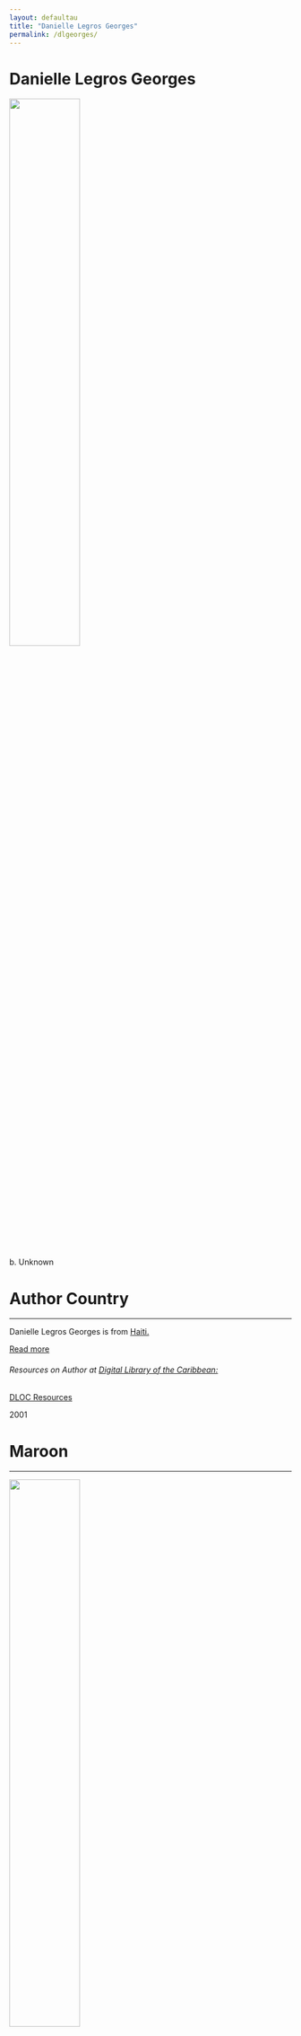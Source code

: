```yaml
---
layout: defaultau
title: "Danielle Legros Georges"
permalink: /dlgeorges/
---
```

<!-- partial:index.partial.html -->
<div class="content">
    <h1>Danielle Legros Georges</h1>
    <div class="quote">
        <div><img src="https://repeatingislands.files.wordpress.com/2014/12/1216_georges.jpg?w=540"  height="50%" width = "50%" class="logo"></div>
    </div>
    <div class="timeline">
        <div style="padding-bottom:100px;"></div>
        <div class="block">
            <div class="date right"><p class="right">b. Unknown</p></div>
            <div class="dot"></div>
            <div class="left first">
            <div class="author_country">
                <h1>Author Country</h1><hr>
            <div class="aclocation"><p>Danielle Legros Georges is from <a href="{{ site.baseurl }}/5">Haiti.</a></p></div>
              <div class="acreadmore">  <a href="https://en.wikipedia.org/wiki/Danielle_Legros_Georges" target="_blank">Read more</a></div>
              <div class="aclocation">  <h6>Resources on Author at <a href="https://dloc.com" target="_blank">Digital Library of the Caribbean:</a></h6></div>
          <div class="dlocresources"><a href="https://www.dloc.com/AA00000079/00002/images" target="_blank">DLOC Resources</a></div>
            </div>
            </div>
        </div>
        <div class="block">
            <div class="date left"><p class="left">2001</p></div>
            <div class="dot"></div>
            <div class="right hide">
                <h1>Maroon</h1><hr>
                <p><img src="https://images-na.ssl-images-amazon.com/images/S/compressed.photo.goodreads.com/books/1348249145i/1757904.jpg" height="50%" width = "50%"></p>
                <p>
                Language: English<br/>
                Publisher: Curbstone Books<br/>
                Pub_location: Willimantic, United States<br/>
                Genre: Poetry Collection<br/>
                Length: 64</br>
                Translation: Yes</p>
            </div>
        </div>
        <div class="block">
            <div class="date right"><p class="right">2016</p></div>
            <div class="dot"></div>
            <div class="left hide">
                <h1>The Dear Remote Nearness Of You</h1><hr>
                <p><img src="https://images-na.ssl-images-amazon.com/images/S/compressed.photo.goodreads.com/books/1515448274i/29941972.jpg" height="50%" width = "50%"></p>
                <p>Language: English<br/>
                Publisher: Barrow Street Press<br/>
                Pub_location: New York, NY, United States<br/>
                Genre: Poetry Collection<br/>
                Length: 62</p>
            </div>
        </div>
        <div class="block">
            <div class="date right"><p class="right">2017</p></div>
            <div class="dot"></div>
            <div class="left hide">
                <h1>Letters From Congo</h1><hr>
                <p><img src="https://images-us.bookshop.org/ingram/9781941604052.jpg?height=500&v=v2" height="50%" width = "50%"></p>
                <p>Language: English<br/>
                Publisher: Central Square Press<br/>
                Pub_location: New York, NY, United States<br/>
                Genre: Poetry Collection<br/>
                Length: 36</p>
            </div>
        </div>
    </div>
</div>
  <!-- partial -->
<script src='https://cdnjs.cloudflare.com/ajax/libs/jquery/3.1.1/jquery.min.js'></script><script  src="{{ site.baseurl }}/assets/js/authorscript.js"></script>